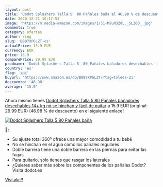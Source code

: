 ```yaml
---
layout: post
title: 'Dodot Splashers Talla 5  80 Pañales baña al 46.98 % de descuento'
date: 2020-12-21 16:17:53
image: 'https://m.media-amazon.com/images/I/51-M9uN3ZdL._SL200_.jpg'
comments: true
category: ofertas
author: ring
slug: 'B087XPGLZT-es'
actualPrice: 15.9 EUR
currency: EUR
price: 15.9
comparePrice: 29.99 EUR
prodname: 'Dodot Splashers Talla 5  80 Pañales bañadores desechables  14+ kg  no se hinchan y fácil de quitar'
country: 'es'
flag: '🇪🇸'
buyurl: 'https://www.amazon.es/dp/B087XPGLZT/?tag=tolees-21'
descuento: '46.98'
average: '15.9'
---
```


Ahora mismo tienes [Dodot Splashers Talla 5  80 Pañales bañadores desechables  14+ kg  no se hinchan y fácil de quitar](https://www.amazon.es/dp/B087XPGLZT/?tag=tolees-21) a 15.9 EUR (original: 29.99 EUR) (46.98 %  de descuento) en el siguiente enlace!

[![Dodot Splashers Talla 5  80 Pañales baña](https://m.media-amazon.com/images/I/51-M9uN3ZdL._SL200_.jpg)](https://www.amazon.es/dp/B087XPGLZT/?tag=tolees-21)

🔎:

- Su ajuste total 360º ofrece una mayor comodidad a tu bebé
- No se hinchan en el agua como los pañales regulares
- Doble barrera tiene una doble barrera en las piernas para evitar las fugas
- Para quitarlo, sólo tienes que rasgar los laterales
- ¿Quieres saber más sobre los componentes de los pañales Dodot? Visita dodot.es

[Visítala!!!](https://www.amazon.es/dp/B087XPGLZT/?tag=tolees-21)
